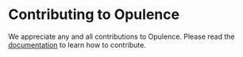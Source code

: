 # Contributing to Opulence

We appreciate any and all contributions to Opulence.  Please read the [documentation](https://www.opulencephp.com/docs/contributing) to learn how to contribute.
